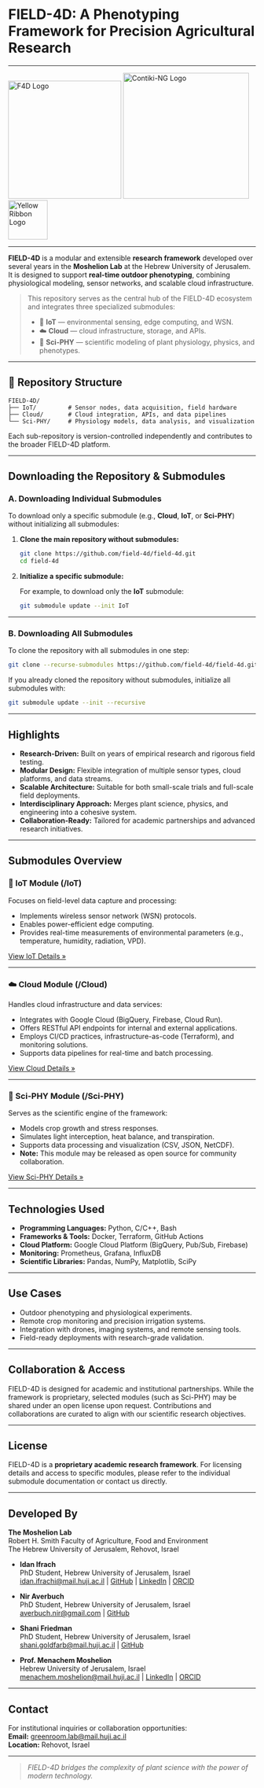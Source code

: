 # FIELD-4D: A Phenotyping Framework for Precision Agricultural Research

---

<div >
<img src="https://avatars.githubusercontent.com/u/71197432?s=400&u=837258e8d4c3b42fe4d44789e3602a3d83b64b61&v=4" alt="F4D Logo" width="230" height="240"> 
 <img src="https://docs.contiki-ng.org/en/master/_static/contiki_logo.png" alt="Contiki-NG Logo" width="256"><img src="https://upload.wikimedia.org/wikipedia/commons/thumb/d/d0/Yellow_ribbon.svg/200px-Yellow_ribbon.svg.png" alt="Yellow Ribbon Logo" width="80">
</div>

---

**FIELD-4D** is a modular and extensible **research framework** developed over several years in the **Moshelion Lab** at the Hebrew University of Jerusalem. It is designed to support **real-time outdoor phenotyping**, combining physiological modeling, sensor networks, and scalable cloud infrastructure.

> This repository serves as the central hub of the FIELD-4D ecosystem and integrates three specialized submodules:
> 
> - 📡 **IoT** — environmental sensing, edge computing, and WSN.
> - ☁️ **Cloud** — cloud infrastructure, storage, and APIs.
> - 🧬 **Sci-PHY** — scientific modeling of plant physiology, physics, and phenotypes.

---

## 📁 Repository Structure

```
FIELD-4D/
├── IoT/         # Sensor nodes, data acquisition, field hardware
├── Cloud/       # Cloud integration, APIs, and data pipelines
└── Sci-PHY/     # Physiology models, data analysis, and visualization
```

Each sub-repository is version-controlled independently and contributes to the broader FIELD-4D platform.

---

## Downloading the Repository & Submodules

### A. Downloading Individual Submodules

To download only a specific submodule (e.g., **Cloud**, **IoT**, or **Sci-PHY**) without initializing all submodules:

1. **Clone the main repository without submodules:**
   
   ```sh
   git clone https://github.com/field-4d/field-4d.git
   cd field-4d
   ```

2. **Initialize a specific submodule:**
   
   For example, to download only the **IoT** submodule:
   
   ```sh
   git submodule update --init IoT
   ```

---

### B. Downloading All Submodules

To clone the repository with all submodules in one step:

```sh
git clone --recurse-submodules https://github.com/field-4d/field-4d.git
```

If you already cloned the repository without submodules, initialize all submodules with:

```sh
git submodule update --init --recursive
```

---

## Highlights

- **Research-Driven:** Built on years of empirical research and rigorous field testing.
- **Modular Design:** Flexible integration of multiple sensor types, cloud platforms, and data streams.
- **Scalable Architecture:** Suitable for both small-scale trials and full-scale field deployments.
- **Interdisciplinary Approach:** Merges plant science, physics, and engineering into a cohesive system.
- **Collaboration-Ready:** Tailored for academic partnerships and advanced research initiatives.

---

## Submodules Overview

### 📡 IoT Module (/IoT)

Focuses on field-level data capture and processing:

- Implements wireless sensor network (WSN) protocols.
- Enables power-efficient edge computing.
- Provides real-time measurements of environmental parameters (e.g., temperature, humidity, radiation, VPD).

[View IoT Details »](./IoT)

---

### ☁️ Cloud Module (/Cloud)

Handles cloud infrastructure and data services:

- Integrates with Google Cloud (BigQuery, Firebase, Cloud Run).
- Offers RESTful API endpoints for internal and external applications.
- Employs CI/CD practices, infrastructure-as-code (Terraform), and monitoring solutions.
- Supports data pipelines for real-time and batch processing.

[View Cloud Details »](./Cloud)

---

### 🧬 Sci-PHY Module (/Sci-PHY)

Serves as the scientific engine of the framework:

- Models crop growth and stress responses.
- Simulates light interception, heat balance, and transpiration.
- Supports data processing and visualization (CSV, JSON, NetCDF).
- **Note:** This module may be released as open source for community collaboration.

[View Sci-PHY Details »](./Sci-PHY)

---

## Technologies Used

- **Programming Languages:** Python, C/C++, Bash
- **Frameworks & Tools:** Docker, Terraform, GitHub Actions
- **Cloud Platform:** Google Cloud Platform (BigQuery, Pub/Sub, Firebase)
- **Monitoring:** Prometheus, Grafana, InfluxDB
- **Scientific Libraries:** Pandas, NumPy, Matplotlib, SciPy

---

## Use Cases

- Outdoor phenotyping and physiological experiments.
- Remote crop monitoring and precision irrigation systems.
- Integration with drones, imaging systems, and remote sensing tools.
- Field-ready deployments with research-grade validation.

---

## Collaboration & Access

FIELD-4D is designed for academic and institutional partnerships. While the framework is proprietary, selected modules (such as Sci-PHY) may be shared under an open license upon request. Contributions and collaborations are curated to align with our scientific research objectives.

---

## License

FIELD-4D is a **proprietary academic research framework**. For licensing details and access to specific modules, please refer to the individual submodule documentation or contact us directly.

---

## Developed By

**The Moshelion Lab**  
Robert H. Smith Faculty of Agriculture, Food and Environment  
The Hebrew University of Jerusalem, Rehovot, Israel

- **Idan Ifrach**  
  PhD Student, Hebrew University of Jerusalem, Israel  
  [idan.ifrachi@mail.huji.ac.il](mailto:idan.ifrachi@mail.huji.ac.il) | [GitHub](https://github.com/ifrachi) | [LinkedIn](https://www.linkedin.com/in/ifrachi/) | [ORCID](https://orcid.org/0009-0000-0552-0935)

- **Nir Averbuch**  
  PhD Student, Hebrew University of Jerusalem, Israel  
  [averbuch.nir@gmail.com](mailto:averbuch.nir@gmail.com) | [GitHub](https://github.com/averbuchnir)

- **Shani Friedman**  
  PhD Student, Hebrew University of Jerusalem, Israel  
  [shani.goldfarb@mail.huji.ac.il](mailto:shani.goldfarb@mail.huji.ac.il) | [GitHub](https://github.com/shaniplant)

- **Prof. Menachem Moshelion**  
  Hebrew University of Jerusalem, Israel  
  [menachem.moshelion@mail.huji.ac.il](mailto:menachem.moshelion@mail.huji.ac.il) | [LinkedIn](https://il.linkedin.com/in/menachem-moshelion-45aa689a) | [ORCID](https://orcid.org/0000-0003-0156-2884)

---

## Contact

For institutional inquiries or collaboration opportunities:  
**Email:** [greenroom.lab@mail.huji.ac.il](mailto:greenroom.lab@mail.huji.ac.il)  
**Location:** Rehovot, Israel

---

> *FIELD-4D bridges the complexity of plant science with the power of modern technology.*
